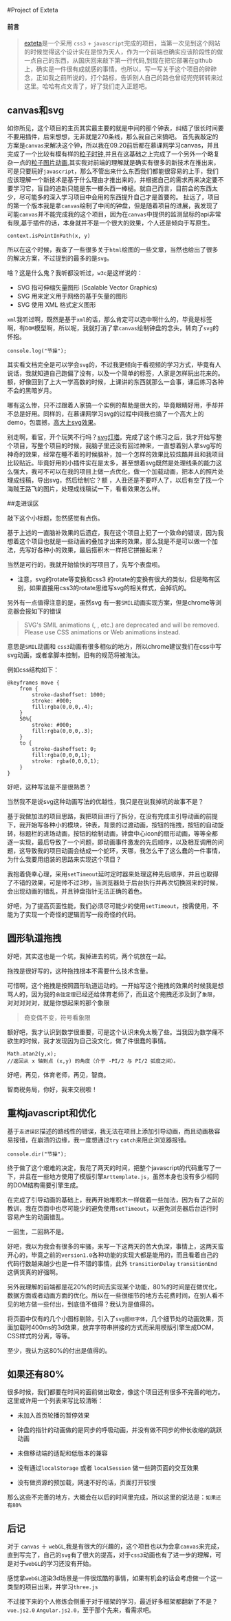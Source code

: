 #Project of Exteta
#### 前言
>[exteta](http://wonderff.github.io/exteta/)是一个采用 `css3` + 	`javascript`完成的项目，当第一次见到这个网站的时候觉得这个设计实在是惊为天人，作为一个前端也确实应该阶段性的做一点自己的东西，从国庆回来敲下第一行代码,到现在把它部署在github上，确实是一件很有成就感的事情。也所以，写一写关于这个项目的碎碎念，正如我之前所说的，打个路标，告诉别人自己的路也曾经兜兜转转来过这里。哈哈有点文青了，好了我们走入正题吧。

## canvas和svg

如你所见，这个项目的主页其实最主要的就是中间的那个钟表，纠结了很长时间要不要用插件，后来想想，无非就是270条线，那么我自己来搞吧。
首先我敲定的方案是`canvas`来解决这个钟，所以我在09.20前后都在慕课网学习canvas，并且完成了一个比较有模有样的[粒子时钟](https://wonderff.github.io/demos/aCanvasClock/canvasClock.html),并且在这基础之上完成了一个另外一个略复杂一点的[粒子图片动画](https://wonderff.github.io/demos/canvasformPic/canvasPic.html),其实我对前端的理解就是确实有很多的新技术在推出来，可是只要玩好`javascript`，那么不管出来什么东西我们都能很容易的上手，我们应该理解一个新技术是基于什么理由才推出来的，并根据自己的需求再来决定要不要学习它，盲目的追新只能是东一榔头西一棒槌。就自己而言，目前会的东西太少，尽可能多的深入学习项目中会用的东西提升自己才是首要的。
扯远了，项目的第一个版本我是拿`canvas`绘制了中间的钟盘，但是随着项目的进展，我发现了可能`canvas`并不能完成我的这个项目，因为在`canvas`中提供的监测鼠标的api非常有限,基于插件的话，本身就并不是一个很大的效果，个人还是倾向于写原生。
	
	context.isPointInPath(x, y)

所以在这个时候，我查了一些很多关于`html`绘图的一些文章，当然也给出了很多的解决方案，不过提到的最多的是`svg`。

啥？这是什么鬼？我听都没听过，`w3c`是这样说的：

* SVG 指可伸缩矢量图形 (Scalable Vector Graphics)
* SVG 用来定义用于网络的基于矢量的图形
* SVG 使用 XML 格式定义图形

`xml`我听过啊，既然是基于`xml`的话，那么肯定可以选中啊什么的，毕竟是标签啊，有`DOM`模型啊，所以呢，我就打消了拿`canvas`绘制钟盘的念头，转向了`svg`的怀抱。

	console.log("节操");
	
其实看文档完全是可以学会`svg`的，不过我更倾向于看视频的学习方式，毕竟有人说话，我就知道自己跑偏了没有，以及一个简单的标签，人家是怎样玩出花来的。额，好像回到了上大一学高数的时候，上课讲的东西就那么一会事，课后练习各种不会的黑暗岁月。

哪有这么惨，只不过跟着人家搞一个实例的帮助是很大的，毕竟眼睛好用，手却并不总是好用。同样的，在慕课网学习svg的过程中间我也搞了一个高大上的demo，包震撼，[高大上svg效果](https://wonderff.github.io/demos/svg_06text.html)。

别走啊，看官，开个玩笑不行吗？[svg灯塔](https://wonderff.github.io/demos/svg_10starSky.html)。完成了这个练习之后，我才开始写整个项目，写整个项目的时候，我脑子里还没有回过神来，一直想着别人拿svg写的神奇的效果，经常在睡不着的时候脑补，加一个怎样的效果比较炫酷并且和我项目比较贴近。毕竟好用的小插件实在是太多，甚至想着svg既然是处理线条的能力这么强大，我可不可以在我的项目上做一点优化，做一个加载动画，把本人的照片处理成线稿，导出svg，然后绘制它？额 ，人丑还是不要吓人了，以后有空了找一个海贼王路飞的图片，处理成线稿试一下，看看效果怎么样。

##走进误区

敲下这个小标题，忽然感觉有点伤。

基于上述的一直脑补效果的后遗症，我在这个项目上犯了一个致命的错误，因为我想着这个项目也就是一些动画的叠加才出来的效果，那么我是不是可以做一个加法，先写好各种小的效果，最后搭积木一样把它拼接起来？

当然是可行的，我就开始愉快的写项目了，先写个表盘呗。

* 注意，svg的rotate等变换和css3 的rotate的变换有很大的类似，但是略有区别，如果直接用css3的rotate思维写svg的相关样式，会掉坑的。

另外有一点值得注意的是，虽然svg 有一套`SMIL`动画实现方案，但是chrome等浏览器会报如下的错误

>SVG's SMIL animations (<animate>, <set>, etc.) are deprecated and will be removed. Please use CSS animations or Web animations instead.

意思是`SMIL`动画和 `css3`动画有很多相似的地方，所以chrome建议我们在css中写svg动画，或者拿脚本控制，旧有的规范将被淘汰。

例如css结构如下：
	
	@keyframes move {
		from {
			stroke-dashoffset: 1000;
			stroke: #000;
			fill:rgba(0,0,0,.4);
		}
		50%{
			stroke: #000;
			fill:rgba(0,0,0,.3);
		}
		to {
			stroke-dashoffset: 0;
			fill:rgba(0,0,0,1);
			stroke: rgba(0,0,0,1);
		}
	}
	
好吧，这种写法是不是很熟悉？

当然我不是说svg这种动画写法的优越性，我只是在说我掉坑的故事不是？

基于我做加法的项目思路，我把项目进行了拆分，在没有完成主引导动画的前提下，我开始写各种小的模块，钟表，背景的过渡动画，按钮的拖拽，按钮的自动旋转，标题栏的进场动画，按钮的绘制动画，钟盘中心icon的扇形动画，等等全都逐一实现，最后导致了一个问题，即动画事件激发的先后顺序，以及相互调用的问题，这导致我的项目动画会结成一个蛇环，天哪，我怎么干了这么蠢的一件事情，为什么我要用组装的思路来实现这个项目？

我抱着侥幸心理，采用`setTimeout`延时定时器来处理这种先后顺序，并且也取得了不错的效果，可是帅不过3秒，当浏览器处于后台执行并再次切换回来的时候，会出现动画的错乱，并且钟盘指针无法正确的着色。

好吧，为了提高页面性能，我们必须尽可能少的使用`setTimeout`，按需使用，不能为了实现一个奇怪的逻辑而写一段奇怪的代码。

## 圆形轨道拖拽

好吧，其实这也是一个坑，我掉进去的坑，两个坑放在一起。

拖拽是很好写的，这种拖拽根本不需要什么技术含量。

可惜啊，这个拖拽是按照圆形轨道运动的。一开始写这个拖拽的效果的时候我是想骂人的，因为我的`余弦定理`已经还给体育老师了，而且这个拖拽还涉及到了`象限`，对对对对对，就是你想起来的那个象限

>奇变偶不变，符号看象限

额好吧，我才认识到数学很重要，可是这个认识未免太晚了些。当我因为数学痛不欲生的时候，我才发现因为自己没文化，做了件很蠢的事情。

	Math.atan2(y,x);
	//返回从 x 轴到点 (x,y) 的角度（介于 -PI/2 与 PI/2 弧度之间）。
	
好吧，再见，体育老师，再见，智商。

智商税务局，你好，我来交税啦！

## 重构javascript和优化

基于`走进误区`描述的路线性的错误，我无法在项目上添加引导动画，而且动画极容易报错，在崩溃的边缘，我一度想通过`try` `catch`来阻止浏览器报错。

	console.dir("节操");

终于做了这个艰难的决定，我花了两天的时间，把整个javascript的代码重写了一下，并且在一些地方使用了模版引擎`Arttemplate.js`，虽然本身也没有多少相同的DOM结构需要引擎生成。

在完成了引导动画的基础上，我再开始堆积木一样做着一些加法，因为有了之前的教训，我在页面中也尽可能少的避免使用`setTimeout`，以避免浏览器后台运行时容易产生的动画错乱。

一回生，二回熟不是。

好吧，我以为我会有很多的牢骚，来写一下这两天的苦大仇深，事情上，这两天蛮开心的，毕竟之前的`version1.0`各种功能的实现大都是能用的，而且看着自己的代码行数越来越少也是一件不错的事情，此外 `transitionDelay` `transitionEnd` 这俩货真的好强啊。

另外我理解的前端都是花20%的时间去实现某个功能，80%的时间是在做优化，数据方面或者动画方面的优化。所以在一些很细节的地方去花费时间，在别人看不见的地方做一些付出，到底值不值得？我认为是值得的。

将页面中仅有的几个小图标剔除，引入了`svg图标字体`，几个细节处的动画效果，页面加载时400ms的3d效果，放弃字符串拼接的方式而采用模版引擎生成DOM，CSS样式的分离，等等。

至少，我认为这80%的付出是值得的。

## 如果还有80%

很多时候，我们都要在时间的面前做出取舍，像这个项目还有很多不完善的地方。这里或许用一个列表来写比较清晰：

* 未加入首页轮播的暂停效果

* 钟盘的指针的动画做的是同步的呼吸动画，并没有做不同步的伸长收缩的跳跃动画

* 未做移动端的适配和低版本的兼容

* 没有通过`localStorage` 或者 `localSession` 做一些跨页面的交互效果

* 没有做资源的预加载，网速不好的话，页面打开较慢

那么这些不完善的地方，大概会在以后的时间里完成，所以这里的说法是：`如果还有80%`

## 后记

对于 `canvas` ＋ `webGL`,我是有很大的兴趣的，这个项目也以为会拿`canvas`来完成，直到写完了，自己的`svg`有了很大的提高，对于`css3`动画也有了进一步的理解，可是对于`webGL`的学习还没有开始。

感觉拿`webGL`渲染3d场景是一件很炫酷的事情，如果有机会的话会考虑做一个这一类型的项目出来，并学习`three.js`

不过接下来的个人修炼会侧重于对于框架的学习，最近好多框架都翻新了不是？ `vue.js2.0` `Angular.js2.0`，至于那个先来，看需求吧。



















	




























